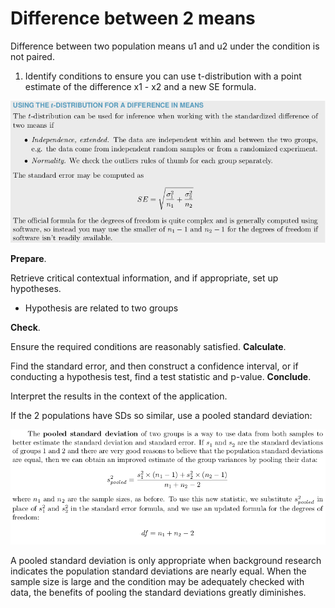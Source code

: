# Difference between 2 means

Difference between two population means u1 and u2 under the condition is not paired.

1. Identify conditions to ensure you can use t-distribution with a point estimate of the difference x1 - x2 and a new SE formula.

![Difference%20between%202%20means%2035f1d209c95949d0a1e95fb02bbd94b5/Untitled.png](Difference%20between%202%20means%2035f1d209c95949d0a1e95fb02bbd94b5/Untitled.png)

**Prepare**. 

Retrieve critical contextual information, and if appropriate, set up hypotheses.

- Hypothesis are related to two groups

**Check**. 

Ensure the required conditions are reasonably satisfied.
**Calculate**. 

Find the standard error, and then construct a confidence interval, or if conducting a hypothesis test, find a test statistic and p-value.
**Conclude**. 

Interpret the results in the context of the application.

If the 2 populations have SDs so similar, use a pooled standard deviation: 

![Difference%20between%202%20means%2035f1d209c95949d0a1e95fb02bbd94b5/Untitled%201.png](Difference%20between%202%20means%2035f1d209c95949d0a1e95fb02bbd94b5/Untitled%201.png)

A pooled standard deviation is only appropriate when background research indicates the population standard deviations are nearly equal. When the sample size is large and the condition may be adequately checked with data, the benefits of pooling the standard deviations greatly diminishes.